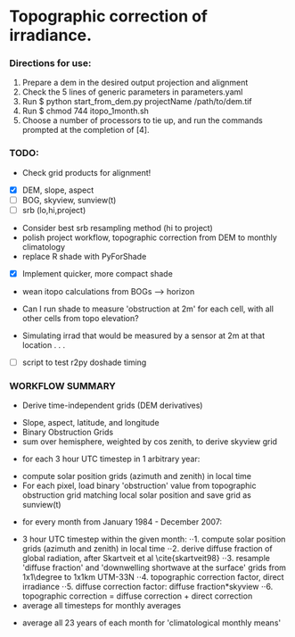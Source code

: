 # Topographic correction of irradiance.


### Directions for use:
1. Prepare a dem in the desired output projection and alignment
2. Check the 5 lines of generic parameters in parameters.yaml
3. Run $ python start_from_dem.py projectName /path/to/dem.tif
4. Run $ chmod 744 itopo_1month.sh
5. Choose a number of processors to tie up, and run the commands prompted at the completion of [4].


### TODO:
* Check grid products for alignment!
 - [x] DEM, slope, aspect
 - [ ] BOG, skyview, sunview(t)
 - [ ] srb (lo,hi,project)
* Consider best srb resampling method (hi to project)
* polish project workflow, topographic correction from DEM to monthly climatology
* replace R shade with PyForShade
* [x] Implement quicker, more compact shade
 - wean itopo calculations from BOGs --> horizon
* Can I run shade to measure 'obstruction at 2m' for each cell, with all other cells from topo elevation?
 - Simulating irrad that would be measured by a sensor at 2m at that location . . .
* [ ] script to test r2py doshade timing 


### WORKFLOW SUMMARY
* Derive time-independent grids (DEM derivatives)
 - Slope, aspect, latitude, and longitude
 - Binary Obstruction Grids
 - sum over hemisphere, weighted by cos zenith, to derive skyview grid
* for each 3 hour UTC timestep in 1 arbitrary year:
 - compute solar position grids (azimuth and zenith) in local time
 - For each pixel, load binary 'obstruction' value from topographic obstruction grid matching local solar position and save grid as sunview(t)
* for every month from January 1984 - December 2007:
 - 3 hour UTC timestep within the given month:
⋅⋅1. compute solar position grids (azimuth and zenith) in local time
⋅⋅2. derive diffuse fraction of global radiation, after Skartveit et al \cite{skartveit98}
⋅⋅3. resample 'diffuse fraction' and 'downwelling shortwave at the surface' grids from 1x1\degree to 1x1km UTM-33N
⋅⋅4. topographic correction factor, direct irradiance
⋅⋅5. diffuse correction factor: diffuse fraction*skyview
⋅⋅6. topographic correction = diffuse correction + direct correction
 - average all timesteps for monthly averages
* average all 23 years of each month for 'climatological monthly means'
